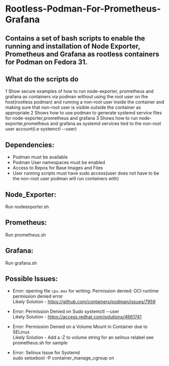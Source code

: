 # Rootless-Podman-For-Prometheus-Grafana

## Contains a set of bash scripts to enable the running and installation of Node Exporter, Prometheus and Grafana as rootless containers for Podman on Fedora 31.

## What do the scripts do<br/>
1 Show secure examples of how to run node-exporter, prometheus and grafana as containers via podman without using the root user on the host(rootless podman) and running a non-root user inside the container and making sure that non-root user is visible outside the container as appropriate
2 Shows how to use podman to generate systemd service files for node-exporter,prometheus and grafana
3 Shows how to run node-exporter,prometheus and grafana as systemd services tied to the non-root user account(i.e systemctl --user)

## Dependencies:<br/>
- Podman must be available
- Podman User namespaces must be enabled
- Access to Repos for Base Images and Files
- User running scripts must have sudo access(user does not have to be the non-root user podman will run containers with)

## Node_Exporter:
Run nodeexporter.sh

## Prometheus:
Run prometheus.sh

## Grafana:
Run grafana.sh<br/>


## Possible Issues: <br/>
- Error: opening file `cpu.max` for writing: Permission denied: OCI runtime permission denied error<br/>
  Likely Solution - https://github.com/containers/podman/issues/7959

- Error: Permission Denied on Sudo systemctl --user<br/>
  Likely Solution - https://access.redhat.com/solutions/4661741

- Error: Permission Denied on a Volume Mount in Container due to SELinux<br/>
  Likely Solution - Add a :Z to volume string for an selinux relabel see prometheus.sh for sample

- Error: Selinux Issue for Systemd<br/>
  sudo setsebool -P container_manage_cgroup on
  

